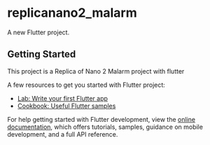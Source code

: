 # replicanano2_malarm

A new Flutter project.

## Getting Started

This project is a Replica of Nano 2 Malarm project with flutter

A few resources to get you started with Flutter project:

- [Lab: Write your first Flutter app](https://docs.flutter.dev/get-started/codelab)
- [Cookbook: Useful Flutter samples](https://docs.flutter.dev/cookbook)

For help getting started with Flutter development, view the
[online documentation](https://docs.flutter.dev/), which offers tutorials,
samples, guidance on mobile development, and a full API reference.
